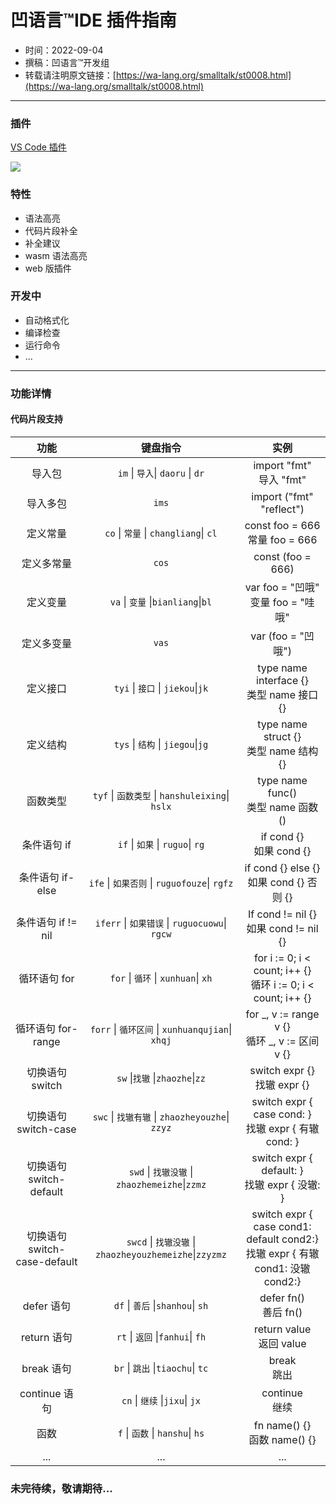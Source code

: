# 凹语言™IDE 插件指南

- 时间：2022-09-04
- 撰稿：凹语言™开发组
- 转载请注明原文链接：[https://wa-lang.org/smalltalk/st0008.html](https://wa-lang.org/smalltalk/st0008.html)

---

### 插件

[VS Code 插件](https://marketplace.visualstudio.com/items?itemName=xxxDeveloper.vscode-wa)

![](/st0008-01.jpg)

### 特性

 - 语法高亮
 - 代码片段补全
 - 补全建议
 - wasm 语法高亮
 - web 版插件

### 开发中
- 自动格式化
- 编译检查
- 运行命令
- ...

---

### 功能详情

#### 代码片段支持

|   功能   | 键盘指令  |           实例           |
| :------: | :-------------------: | :----------------------: |
|  导入包  | `im` \| `导入`\| `daoru` \| `dr` |       import "fmt" <br />导入 "fmt"       |
| 导入多包 |         `ims`         | import ("fmt" "reflect") |
| 定义常量 |  `co` \| `常量` \| `changliang`\| `cl`  | const foo = 666<br />常量 foo = 666 |
| 定义多常量 | `cos` | const (foo = 666) |
| 定义变量 | `va` \| `变量` \|`bianliang`\|`bl` | var foo = "凹哦"<br />变量 foo = "哇哦" |
| 定义多变量 | `vas` | var (foo = "凹哦") |
| 定义接口 | `tyi` \| `接口` \| `jiekou`\|`jk` | type name interface {}<br />类型 name 接口 {} |
| 定义结构 | `tys` \| `结构` \| `jiegou`\|`jg` | type name struct {}<br />类型 name 结构 {} |
| 函数类型 | `tyf` \| `函数类型` \| `hanshuleixing`\| `hslx` | type name func()<br />类型 name 函数() |
| 条件语句 if | `if` \| `如果` \| `ruguo`\| `rg` | if cond {}<br />如果 cond {} |
| 条件语句 if-else | `ife` \| `如果否则` \| `ruguofouze`\| `rgfz` | if cond {} else {}<br />如果 cond {} 否则 {} |
| 条件语句 if != nil | `iferr` \| `如果错误` \| `ruguocuowu`\| `rgcw` | If cond != nil {}<br />如果 cond != nil {} |
| 循环语句 for | `for` \| `循环` \| `xunhuan`\| `xh` | for i := 0; i < count; i++ {}<br />循环 i := 0; i < count; i++ {} |
| 循环语句 for-range | `forr` \| `循环区间` \| `xunhuanqujian`\| `xhqj` | for _, v := range v {}<br />循环 _, v := 区间 v {} |
| 切换语句 switch | `sw` \|`找辙` \|`zhaozhe`\|`zz` | switch expr {}<br />找辙 expr {} |
| 切换语句 switch-case | `swc` \| `找辙有辙` \| `zhaozheyouzhe`\| `zzyz` | switch expr { case cond: }<br />找辙 expr { 有辙 cond: } |
| 切换语句 switch-default | `swd` \| `找辙没辙` \| `zhaozhemeizhe`\|`zzmz` | switch expr { default: }<br />找辙 expr { 没辙: } |
| 切换语句 switch-case-default | `swcd` \| `找辙没辙` \| `zhaozheyouzhemeizhe`\|`zzyzmz` | switch expr { case cond1: default cond2:}<br />找辙 expr { 有辙 cond1: 没辙 cond2:} |
| defer 语句 | `df` \| `善后` \|`shanhou`\| `sh` | defer fn()<br />善后 fn() |
| return 语句 | `rt` \| `返回` \|`fanhui`\| `fh` | return value<br />返回 value |
| break 语句 | `br` \| `跳出` \|`tiaochu`\| `tc` | break<br />跳出 |
| continue 语句 | `cn` \| `继续` \|`jixu`\| `jx` | continue<br />继续 |
| 函数 | `f` \| `函数` \| `hanshu`\| `hs` | fn name()  {}<br />函数 name()  {} |
| ... | ... | ... |



### 未完待续，敬请期待...
